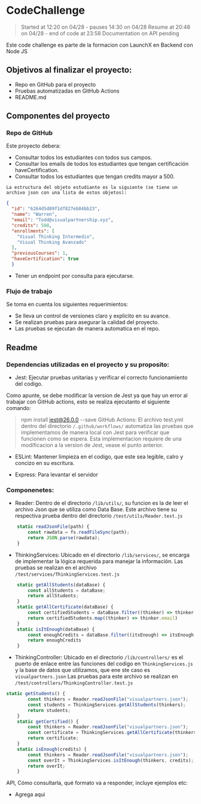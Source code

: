 # CodeChallenge
> Started at 12:20 on 04/28 - pauses 14:30 on 04/28
> Resume at 20:48 on 04/28 - end of code at 23:58
> Documentation on API pending

Este code challenge es parte de la formacion con LaunchX en Backend con Node JS

## Objetivos al finalizar el proyecto:
- Repo en GitHub para el proyecto
- Pruebas automatizadas en GitHub Actions
- README.md

## Componentes del proyecto
###  Repo de GitHub
Este proyecto debera:
- Consultar todos los estudiantes con todos sus campos.
- Consultar los emails de todos los estudiantes que tengan certificación haveCertification.
- Consultar todos los estudiantes que tengan credits mayor a 500.

`` La estructura del objeto estudiante es la siguiente (se tiene un archivo json con una lista de estos objetos): ``
```json
{
  "id": "6264d5d89f1df827eb84bb23",
  "name": "Warren",
  "email": "Todd@visualpartnership.xyz",
  "credits": 508,
  "enrollments": [
    "Visual Thinking Intermedio",
    "Visual Thinking Avanzado"
  ],
  "previousCourses": 1,
  "haveCertification": true
  }
```

- Tener un endpoint por consulta para ejecutarse.

### Flujo de trabajo
Se toma en cuenta los siguientes requerimientos:
- Se lleva un control de versiones claro y explicito en su avance.
- Se realizan pruebas para asegurar la calidad del proyecto.
- Las pruebas se ejecutan de manera automatica en el repo.

## Readme
### Dependencias utilizadas en el proyecto y su proposito:
- Jest: Ejecutar pruebas unitarias y verificar el correcto funcionamiento del codigo.

 Como apunte, se debe modificar la version de Jest ya que hay un error al trabajar con GitHub actions, esto se realiza ejecutanto el siguiente comando:
 >npm install jest@26.0.0 --save
 GitHub Actions: El archivo test.yml dentro del directorio ``/.github/workflows/`` automatiza las pruebas que implementamos de manera local con Jest para verificar que funcionen como se espera. Esta implementacion requiere de 
 una modificacion a la version de Jest, vease el punto anterior.

 - ESLint: Mantener limpieza en el codigo, que este sea legible, calro y concizo en su escritura.

 - Express: Para levantar el servidor

### Componenetes:

- Reader: Dentro de el directorio ``/lib/utils/``, su funcion es la de leer el archivo Json que se utiliza como Data Base. Este archivo tiene su respectiva prueba dentro del directorio ``/test/utils/Reader.test.js``

```javascript
    static readJsonFile(path) {
        const rawdata = fs.readFileSync(path);
        return JSON.parse(rawdata);
    }
```

- ThinkingServices: Ubicado en el directorio ``/lib/services/``, se encarga de implementar la lógica requerida para manejar la información. Las pruebas se realizan en el archivo ``/test/services/ThinkingServices.test.js``

```javascript
    static getAllStudents(dataBase) {
        const allStudents = dataBase;
        return allStudents;
    }
    static getAllCertificate(dataBase) {
        const certifiedStudents = dataBase.filter((thinker) => thinker.haveCertification === true);
        return certifiedStudents.map((thinker) => thinker.email)
    }
    static isItEnough(dataBase) {
        const enoughCredits = dataBase.filter((itsEnough) => itsEnough.credits > 500);
        return enoughCredits
    }
```

- ThinkingController: Ubicado en el directorio ``/lib/controllers/`` es el puerto de enlace entre las funciones del codigo en ``ThinkingServices.js`` y la base de datos que utilizamos, que ene ste caso es ``visualpartners.json``
Las pruebas para este archivo se realizan en ``/test/controllers/ThinkingController.test.js``

```javascript
static getStudents() {
        const thinkers = Reader.readJsonFile("visualpartners.json");
        const students = ThinkingServices.getAllStudents(thinkers);
        return students;
    }
    static getCertified() {
        const thinkers = Reader.readJsonFile("visualpartners.json");
        const certificate = ThinkingServices.getAllCertificate(thinkers);
        return certificate;
    }
    static isEnough(credits) {
        const thinkers = Reader.readJsonFile("visualpartners.json");
        const overIt = ThinkingServices.isItEnough(thinkers, credits);
        return overIt;
    }
```

API, Cómo consultarla, qué formato va a responder, incluye ejemplos etc:
- Agrega aqui


